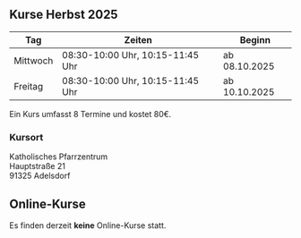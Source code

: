 ## Kurse Herbst 2025

| Tag      | Zeiten                           | Beginn        |
|----------|----------------------------------|---------------|
| Mittwoch | 08:30-10:00 Uhr, 10:15-11:45 Uhr | ab 08.10.2025 |
| Freitag  | 08:30-10:00 Uhr, 10:15-11:45 Uhr | ab 10.10.2025 |

Ein Kurs umfasst 8 Termine und kostet 80€.

### Kursort

Katholisches Pfarrzentrum  
Hauptstraße 21  
91325 Adelsdorf

## Online-Kurse

Es finden derzeit **keine** Online-Kurse statt.
